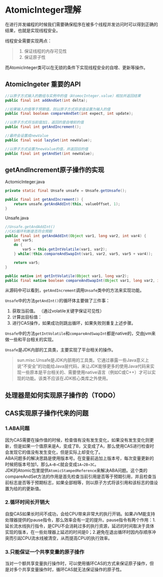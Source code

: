 # AtomicInteger理解

在进行并发编程的时候我们需要确保程序在被多个线程并发访问时可以得到正确的结果，也就是实现线程安全。

线程安全需要实现两点：
> 1. 保证线程的内存可见性
> 2. 保证原子性

而AtomicInteger类可以在无锁的条件下实现线程安全的自增、更新等操作。

## AtomicIngeter 重要的API
```java
//以原子方式输入的数组与实例中的值（AtomocInteger.value）相加并返回结果
public final int addAndGet(int delta);

//如果输入的值等于预期值，则以原子方式将该值设置为输入的值
public final boolean compareAndSet(int expect, int update);

//以原子方式将当前值加1，返回的是自增前的值
public final int getAndIncrement();

//最终会设置成newValue
public final void lazySet(int newValue);

//以原子方式设置为newValue的值，并返回旧的值
public final int getAndSet(int newValue);
```

## getAndIncrement原子操作的实现
ActomicInteger.java
```java
private static final Unsafe unsafe = Unsafe.getUnsafe();

public final int getAndIncrement() {
    return unsafe.getAndAddInt(this, valueOffset, 1);
}


```
Unsafe.java
```java
//Unsafe.getAndAddInt()
//CAS循环判断是否符合预期
public final int getAndAddInt(Object var1, long var2, int var4) {
    int var5;
    do {
        var5 = this.getIntVolatile(var1, var2);
    } while(!this.compareAndSwapInt(var1, var2, var5, var5 + var4));

    return var5;
}

public native int getIntVolatile(Object var1, long var2);
public final native boolean compareAndSwapInt(Object var1, long var2, int var4, int var5);
```
从源码中可以看到，`getAndIncrement`调用`Unsafe`类中的方法来实现功能。   

`Unsafe`中的方法`getAndInt()`的循环体主要做了三件事：
1. 获取当前值。 （通过volatile关键字保证可见性）
2. 计算出目标值：
3. 进行CAS操作，如果成功则跳出循环，如果失败则重复上述步骤。     


`Unsafe`中的方法`getIntVolatile`和`compareAndSwapInt`都是native的，交由jvm来做一些和平台相关的实现。

`Unsafe`是JDK内部的工具类，主要实现了平台相关的操作。

> sun.misc.Unsafe是JDK内部用的工具类。它通过暴露一些Java意义上说“不安全”的功能给Java层代码，来让JDK能够更多的使用Java代码来实现一些原本是平台相关的、需要使用native语言（例如C或C++）才可以实现的功能。该类不应该在JDK核心类库之外使用。


## 处理器是如何实现原子操作的（TODO）

## CAS实现原子操作代来的问题
### 1.ABA问题
因为CAS需要在操作值的时候，检查值有没有发生变化，如果没有发生变化则更新，但是如果一个值原来是A，变成了B，又变成了A，那么使用CAS进行检查时会发现它的值没有发生变化，但是实际上却变化了。   
ABA问题多的解决思路是使用版本号。在变量前追加上版本号，每次变量更新的时候把版本号加1，那么`A→B→C`就会变成`1A→2B→3C`。         
JDK的Atomic包里提供`AtomicStampedReference`来解决ABA问题。这个类的compareAndSet方法的作用是首先检查当前引用是否等于预期引用，并且检查当前标志是否等于预期标志，如果全部相等，则以原子方式将该引用和该标志的值设置为给的的更新值。

### 2.循环时间长开销大
自旋CAS如果长时间不成功，会给CPU带来非常大的执行开销。如果JVM能支持处理器提供的pause指令，那么效率会有一定的提升。pause指令有两个作用：1.延长流水线执行指令，是CPU不会消耗过多的执行资源，延迟的时间取决于具体实现的版本，在一些处理器上延迟的时间是0；2.避免在退出循环时因内存顺序冲突而引起CPU流水线被清空，从而提高CPU的执行效率。

### 3.只能保证一个共享变量的原子操作
当对一个额共享变量执行操作时，可以使用循环CAS的方式来保证原子操作，但是对多个共享变量操作时，循环CAS就无法保证操作的原子性。